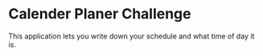 # Calender Planer Challenge

This application lets you write down your schedule and what time of day it is.
